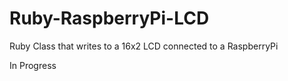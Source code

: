 Ruby-RaspberryPi-LCD
====================

Ruby Class that writes to a 16x2 LCD connected to a RaspberryPi

In Progress


